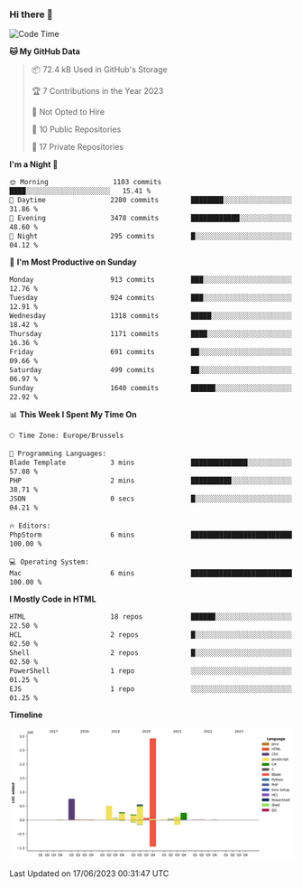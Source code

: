 ### Hi there 👋

<!--START_SECTION:waka-->
![Code Time](http://img.shields.io/badge/Code%20Time-1%2C222%20hrs%2038%20mins-blue)

**🐱 My GitHub Data** 

> 📦 72.4 kB Used in GitHub's Storage 
 > 
> 🏆 7 Contributions in the Year 2023
 > 
> 🚫 Not Opted to Hire
 > 
> 📜 10 Public Repositories 
 > 
> 🔑 17 Private Repositories 
 > 
**I'm a Night 🦉** 

```text
🌞 Morning                1103 commits        ████░░░░░░░░░░░░░░░░░░░░░   15.41 % 
🌆 Daytime                2280 commits        ████████░░░░░░░░░░░░░░░░░   31.86 % 
🌃 Evening                3478 commits        ████████████░░░░░░░░░░░░░   48.60 % 
🌙 Night                  295 commits         █░░░░░░░░░░░░░░░░░░░░░░░░   04.12 % 
```
📅 **I'm Most Productive on Sunday** 

```text
Monday                   913 commits         ███░░░░░░░░░░░░░░░░░░░░░░   12.76 % 
Tuesday                  924 commits         ███░░░░░░░░░░░░░░░░░░░░░░   12.91 % 
Wednesday                1318 commits        █████░░░░░░░░░░░░░░░░░░░░   18.42 % 
Thursday                 1171 commits        ████░░░░░░░░░░░░░░░░░░░░░   16.36 % 
Friday                   691 commits         ██░░░░░░░░░░░░░░░░░░░░░░░   09.66 % 
Saturday                 499 commits         ██░░░░░░░░░░░░░░░░░░░░░░░   06.97 % 
Sunday                   1640 commits        ██████░░░░░░░░░░░░░░░░░░░   22.92 % 
```


📊 **This Week I Spent My Time On** 

```text
🕑︎ Time Zone: Europe/Brussels

💬 Programming Languages: 
Blade Template           3 mins              ██████████████░░░░░░░░░░░   57.08 % 
PHP                      2 mins              ██████████░░░░░░░░░░░░░░░   38.71 % 
JSON                     0 secs              █░░░░░░░░░░░░░░░░░░░░░░░░   04.21 % 

🔥 Editors: 
PhpStorm                 6 mins              █████████████████████████   100.00 % 

💻 Operating System: 
Mac                      6 mins              █████████████████████████   100.00 % 
```

**I Mostly Code in HTML** 

```text
HTML                     18 repos            ██████░░░░░░░░░░░░░░░░░░░   22.50 % 
HCL                      2 repos             █░░░░░░░░░░░░░░░░░░░░░░░░   02.50 % 
Shell                    2 repos             █░░░░░░░░░░░░░░░░░░░░░░░░   02.50 % 
PowerShell               1 repo              ░░░░░░░░░░░░░░░░░░░░░░░░░   01.25 % 
EJS                      1 repo              ░░░░░░░░░░░░░░░░░░░░░░░░░   01.25 % 
```



**Timeline**

![Lines of Code chart](https://raw.githubusercontent.com/guillaumedeplancke/guillaumedeplancke/main/assets/bar_graph.png)


 Last Updated on 17/06/2023 00:31:47 UTC
<!--END_SECTION:waka-->
